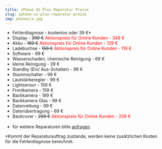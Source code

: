 ```yaml
---
title: iPhone XS Plus Reparatur Preise
slug: iphone-xs-plus-reparatur-preise
img: phones/x.jpg
---
```


- Fehlerdiagnose - kostenlos oder 39 €*
- Display - <s>399 €</s><font color=red> Aktionspreis für Online Kunden - 349 €</font>
- Akku - <s>169 €</s><font color=red> Aktionspreis für Online Kunden - 139 €</font>
- Ladebuchse - <s>159 €</s><font color=red> Aktionspreis für Online Kunden - 119 €</font>
- Software - 99 €
- Wasserschaden, chemische Reinigung - 69 €
- kleine Reinigung - 39 €
- Standby (Ein/ Aus-Schalter) - 99 €
- Stummschalter - 99 €
- Lautstärkeregler - 99 €
- Lightsensor - 159 €
- Frontkamera - 159  €
- Backkamera - 199 €
- Backkamera Glas - 99 €
- Datenrettung - 99 €
- Datenübertragung - 69 €
- Backcover - <s>299 €</s><font color=red> Aktionspreis für Online Kunden - 259 €</font><br><br>
- für weitere Reparaturen bitte <a href="/kontakt">anfragen</a>

*Kommt der Reparaturauftrag zustande, werden keine zusätzlichen Kosten für die Fehlerdiagnose berechnet.
